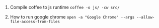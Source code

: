 1. Compile coffee to js runtime
  `coffee -o js/ -cw src/`

2. How to run google chrome
  `open -a "Google Chrome" --args --allow-file-access-from-files`
